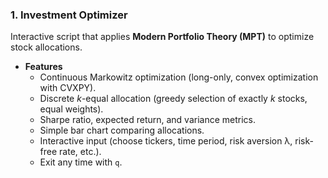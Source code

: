 ### 1. Investment Optimizer
Interactive script that applies **Modern Portfolio Theory (MPT)** to optimize stock allocations.

- **Features**
  - Continuous Markowitz optimization (long-only, convex optimization with CVXPY).
  - Discrete *k*-equal allocation (greedy selection of exactly *k* stocks, equal weights).
  - Sharpe ratio, expected return, and variance metrics.
  - Simple bar chart comparing allocations.
  - Interactive input (choose tickers, time period, risk aversion λ, risk-free rate, etc.).
  - Exit any time with `q`.
